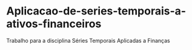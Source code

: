 # Aplicacao-de-series-temporais-a-ativos-financeiros
Trabalho para a disciplina Séries Temporais Aplicadas a Finanças
